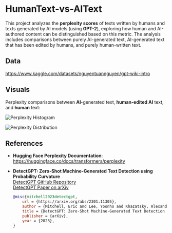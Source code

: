# HumanText-vs-AIText

This project analyzes the **perplexity scores** of texts written by humans and texts generated by AI models (using **GPT-2**), exploring how human and AI-authored content can be distinguished based on this metric. The analysis includes comparisons between purely AI-generated text, AI-generated text that has been edited by humans, and purely human-written text.

## Data
https://www.kaggle.com/datasets/nguyentuannguyen/gpt-wiki-intro

## Visuals

Perplexity comparisons between **AI**-generated text, **human-edited AI** text, and **human** text: 

![Perplexity Histogram](https://github.com/user-attachments/assets/0f4c479a-2910-43b4-9c00-86289911cd2c)

![Perplexity Distribution](https://github.com/user-attachments/assets/28675e2b-a88f-4cea-958b-469c33346e74)

## References

- **Hugging Face Perplexity Documentation**: https://huggingface.co/docs/transformers/perplexity

- **DetectGPT: Zero-Shot Machine-Generated Text Detection using Probability Curvature**  
  [DetectGPT GitHub Repository](https://github.com/BurhanUlTayyab/DetectGPT)  
  [DetectGPT Paper on arXiv](https://arxiv.org/abs/2301.11305)  
  ```bibtex
  @misc{mitchell2023detectgpt,
      url = {https://arxiv.org/abs/2301.11305},
      author = {Mitchell, Eric and Lee, Yoonho and Khazatsky, Alexander and Manning, Christopher D. and Finn, Chelsea},
      title = {DetectGPT: Zero-Shot Machine-Generated Text Detection using Probability Curvature},
      publisher = {arXiv},
      year = {2023},
  }
